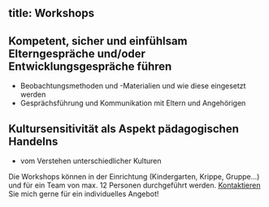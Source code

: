 title: Workshops
---

## Kompetent, sicher und einfühlsam Elterngespräche und/oder Entwicklungsgespräche führen
- Beobachtungsmethoden und -Materialien und wie diese eingesetzt werden
- Gesprächsführung und Kommunikation mit Eltern und Angehörigen

## Kultursensitivität als Aspekt pädagogischen Handelns
- vom Verstehen unterschiedlicher Kulturen

Die Workshops können in der Einrichtung (Kindergarten, Krippe, Gruppe...) und für ein Team von max. 12 Personen durchgeführt werden. [Kontaktieren](/kontakt/) Sie mich gerne für ein individuelles Angebot! 

